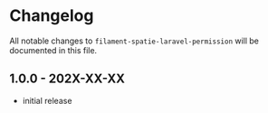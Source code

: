 # Changelog

All notable changes to `filament-spatie-laravel-permission` will be documented in this file.

## 1.0.0 - 202X-XX-XX

- initial release
